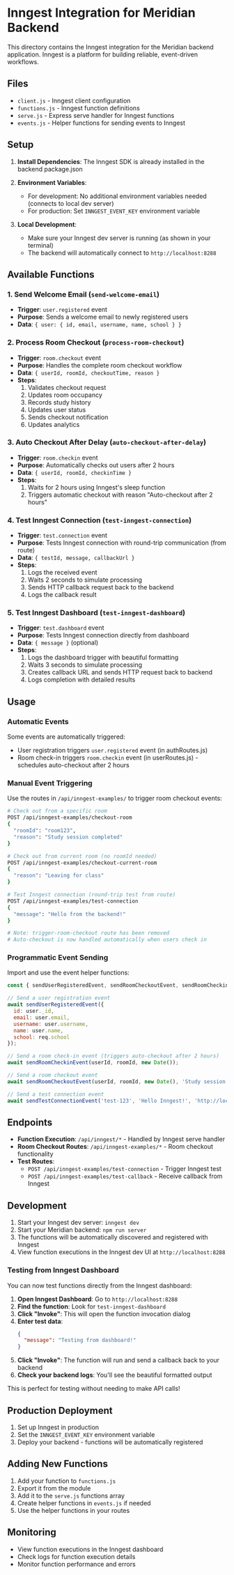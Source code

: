 # Inngest Integration for Meridian Backend

This directory contains the Inngest integration for the Meridian backend application. Inngest is a platform for building reliable, event-driven workflows.

## Files

- `client.js` - Inngest client configuration
- `functions.js` - Inngest function definitions
- `serve.js` - Express serve handler for Inngest functions
- `events.js` - Helper functions for sending events to Inngest

## Setup

1. **Install Dependencies**: The Inngest SDK is already installed in the backend package.json

2. **Environment Variables**: 
   - For development: No additional environment variables needed (connects to local dev server)
   - For production: Set `INNGEST_EVENT_KEY` environment variable

3. **Local Development**: 
   - Make sure your Inngest dev server is running (as shown in your terminal)
   - The backend will automatically connect to `http://localhost:8288`

## Available Functions

### 1. Send Welcome Email (`send-welcome-email`)
- **Trigger**: `user.registered` event
- **Purpose**: Sends a welcome email to newly registered users
- **Data**: `{ user: { id, email, username, name, school } }`

### 2. Process Room Checkout (`process-room-checkout`)
- **Trigger**: `room.checkout` event
- **Purpose**: Handles the complete room checkout workflow
- **Data**: `{ userId, roomId, checkoutTime, reason }`
- **Steps**:
  1. Validates checkout request
  2. Updates room occupancy
  3. Records study history
  4. Updates user status
  5. Sends checkout notification
  6. Updates analytics

### 3. Auto Checkout After Delay (`auto-checkout-after-delay`)
- **Trigger**: `room.checkin` event
- **Purpose**: Automatically checks out users after 2 hours
- **Data**: `{ userId, roomId, checkinTime }`
- **Steps**:
  1. Waits for 2 hours using Inngest's sleep function
  2. Triggers automatic checkout with reason "Auto-checkout after 2 hours"

### 4. Test Inngest Connection (`test-inngest-connection`)
- **Trigger**: `test.connection` event
- **Purpose**: Tests Inngest connection with round-trip communication (from route)
- **Data**: `{ testId, message, callbackUrl }`
- **Steps**:
  1. Logs the received event
  2. Waits 2 seconds to simulate processing
  3. Sends HTTP callback request back to the backend
  4. Logs the callback result

### 5. Test Inngest Dashboard (`test-inngest-dashboard`)
- **Trigger**: `test.dashboard` event
- **Purpose**: Tests Inngest connection directly from dashboard
- **Data**: `{ message }` (optional)
- **Steps**:
  1. Logs the dashboard trigger with beautiful formatting
  2. Waits 3 seconds to simulate processing
  3. Creates callback URL and sends HTTP request back to backend
  4. Logs completion with detailed results

## Usage

### Automatic Events
Some events are automatically triggered:
- User registration triggers `user.registered` event (in authRoutes.js)
- Room check-in triggers `room.checkin` event (in userRoutes.js) - schedules auto-checkout after 2 hours

### Manual Event Triggering
Use the routes in `/api/inngest-examples/` to trigger room checkout events:

```bash
# Check out from a specific room
POST /api/inngest-examples/checkout-room
{
  "roomId": "room123",
  "reason": "Study session completed"
}

# Check out from current room (no roomId needed)
POST /api/inngest-examples/checkout-current-room
{
  "reason": "Leaving for class"
}

# Test Inngest connection (round-trip test from route)
POST /api/inngest-examples/test-connection
{
  "message": "Hello from the backend!"
}

# Note: trigger-room-checkout route has been removed
# Auto-checkout is now handled automatically when users check in
```

### Programmatic Event Sending
Import and use the event helper functions:

```javascript
const { sendUserRegisteredEvent, sendRoomCheckoutEvent, sendRoomCheckinEvent, sendTestConnectionEvent } = require('./inngest/events');

// Send a user registration event
await sendUserRegisteredEvent({
  id: user._id,
  email: user.email,
  username: user.username,
  name: user.name,
  school: req.school
});

// Send a room check-in event (triggers auto-checkout after 2 hours)
await sendRoomCheckinEvent(userId, roomId, new Date());

// Send a room checkout event
await sendRoomCheckoutEvent(userId, roomId, new Date(), 'Study session completed');

// Send a test connection event
await sendTestConnectionEvent('test-123', 'Hello Inngest!', 'http://localhost:5001/api/inngest-examples/test-callback');
```

## Endpoints

- **Function Execution**: `/api/inngest/*` - Handled by Inngest serve handler
- **Room Checkout Routes**: `/api/inngest-examples/*` - Room checkout functionality
- **Test Routes**: 
  - `POST /api/inngest-examples/test-connection` - Trigger Inngest test
  - `POST /api/inngest-examples/test-callback` - Receive callback from Inngest

## Development

1. Start your Inngest dev server: `inngest dev`
2. Start your Meridian backend: `npm run server`
3. The functions will be automatically discovered and registered with Inngest
4. View function executions in the Inngest dev UI at `http://localhost:8288`

### Testing from Inngest Dashboard

You can now test functions directly from the Inngest dashboard:

1. **Open Inngest Dashboard**: Go to `http://localhost:8288`
2. **Find the function**: Look for `test-inngest-dashboard`
3. **Click "Invoke"**: This will open the function invocation dialog
4. **Enter test data**:
   ```json
   {
     "message": "Testing from dashboard!"
   }
   ```
5. **Click "Invoke"**: The function will run and send a callback back to your backend
6. **Check your backend logs**: You'll see the beautiful formatted output

This is perfect for testing without needing to make API calls!

## Production Deployment

1. Set up Inngest in production
2. Set the `INNGEST_EVENT_KEY` environment variable
3. Deploy your backend - functions will be automatically registered

## Adding New Functions

1. Add your function to `functions.js`
2. Export it from the module
3. Add it to the `serve.js` functions array
4. Create helper functions in `events.js` if needed
5. Use the helper functions in your routes

## Monitoring

- View function executions in the Inngest dashboard
- Check logs for function execution details
- Monitor function performance and errors
